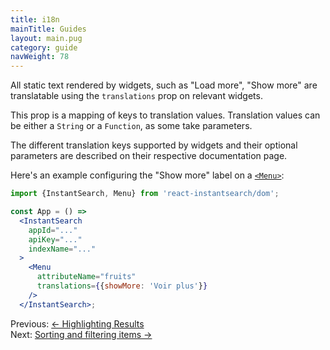 ```yaml
---
title: i18n
mainTitle: Guides
layout: main.pug
category: guide
navWeight: 78
---
```


All static text rendered by widgets, such as "Load more", "Show more" are translatable using the
`translations` prop on relevant widgets.

This prop is a mapping of keys to translation values. Translation values can be either a `String` or a `Function`, as some take parameters.

The different translation keys supported by widgets and their optional parameters are described on their respective documentation page.

Here's an example configuring the "Show more" label on a [`<Menu>`](widgets/Menu.html):

```jsx
import {InstantSearch, Menu} from 'react-instantsearch/dom';

const App = () =>
  <InstantSearch
    appId="..."
    apiKey="..."
    indexName="..."
  >
    <Menu
      attributeName="fruits"
      translations={{showMore: 'Voir plus'}}
    />
  </InstantSearch>;
```

<div class="guide-nav">
    <div class="guide-nav-left">
        Previous: <a href="guide/Highlighting_results.html">← Highlighting Results</a>
    </div>
    <div class="guide-nav-right">
        Next: <a href="guide/Sorting_and_filtering.html">Sorting and filtering items →</a>
    </div>
</div>
